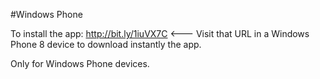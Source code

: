 #Windows Phone

To install the app: http://bit.ly/1iuVX7C <--- Visit that URL in a Windows Phone 8 device to download instantly the app.

Only for Windows Phone devices.

